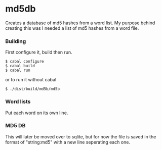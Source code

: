 md5db
======

Creates a database of md5 hashes from a word list. My purpose behind creating this was
I needed a list of md5 hashes from a word file. 

### Building

First configure it, build then run.

    $ cabal configure
    $ cabal build
    $ cabal run
     
or to run it without cabal

    $ ./dist/build/md5b/md5b

### Word lists
Put each word on its own line.

### MD5 DB
This will later be moved over to sqlite, but for now the file is saved in the format
of "string:md5" with a new line seperating each one.
